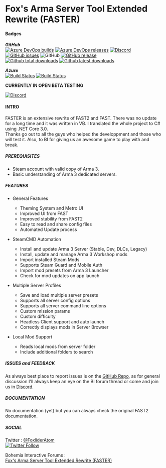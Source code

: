 # Fox's Arma Server Tool Extended Rewrite (FASTER)

#### Badges 
***GitHub***  
[![Azure DevOps builds](https://img.shields.io/azure-devops/build/keelah/4b51eb35-4363-4038-8d99-543c01a3578f/8.svg?logo=azuredevops&style=flat-square)](https://dev.azure.com/keelah/FASTER/_build/latest?definitionId=8&branchName=master)
[![Azure DevOps releases](https://img.shields.io/azure-devops/release/keelah/4b51eb35-4363-4038-8d99-543c01a3578f/2/2?logo=azuredevops&style=flat-square)](https://dev.azure.com/keelah/FASTER/_release)
[![Discord](https://img.shields.io/discord/366955806777671681.svg?label=discord&logo=discord&logoColor=white&style=flat-square)](https://discord.gg/uPjgqHU)
[![GitHub issues](https://img.shields.io/github/issues/Foxlider/Fox-s-Arma-Server-Tool-Extended-Rewrite.svg?logo=github&style=flat-square)](https://github.com/Foxlider/Fox-s-Arma-Server-Tool-Extended-Rewrite/issues)
![GitHub](https://img.shields.io/github/license/Foxlider/Fox-s-Arma-Server-Tool-Extended-Rewrite.svg?style=flat-square)
[![GitHub release](https://img.shields.io/github/release/Foxlider/Fox-s-Arma-Server-Tool-Extended-Rewrite.svg?logo=github&style=flat-square)](https://GitHub.com/Foxlider/Fox-s-Arma-Server-Tool-Extended-Rewrite/releases/)  
[![Github total downloads](https://img.shields.io/github/downloads/Foxlider/Fox-s-Arma-Server-Tool-Extended-Rewrite/total.svg?logo=github&style=flat-square)](https://GitHub.com/Foxlider/Fox-s-Arma-Server-Tool-Extended-Rewrite/releases/)
[![Github latest downloads](https://img.shields.io/github/downloads/Foxlider/Fox-s-Arma-Server-Tool-Extended-Rewrite/latest/total.svg?logo=github&style=flat-square)](https://GitHub.com/Foxlider/Fox-s-Arma-Server-Tool-Extended-Rewrite/releases/)
  
***Azure***  
[![Build Status](https://dev.azure.com/keelah/FASTER/_apis/build/status/Faster%20Release%20Builder?branchName=master)](https://dev.azure.com/keelah/FASTER/_build/latest?definitionId=8&branchName=master)
[![Build Status](https://vsrm.dev.azure.com/keelah/_apis/public/Release/badge/4b51eb35-4363-4038-8d99-543c01a3578f/2/2)](https://dev.azure.com/keelah/FASTER/_release)

**CURRENTLY IN OPEN BETA TESTING**

[![Discord](https://img.shields.io/discord/366955806777671681?label=Discord&logo=discord&logoColor=white&style=for-the-badge)](https://discord.gg/uPjgqHU)


#### **INTRO**

FASTER is an extensive rewrite of FAST2 and FAST. There was no update for a long time and it was written in VB. I translated the whole project to C# using .NET Core 3.0.  
Thanks go out to all the guys who helped the developpment and those who will test it. Also, to BI for giving us an awesome game to play with and break.

##### **PREREQUISITES**

- Steam account with valid copy of Arma 3.
- Basic understanding of Arma 3 dedicated servers.


##### **_FEATURES_**

- General Features
  - Theming System and Metro UI
  - Improved UI from FAST
  - Improved stability from FAST2
  - Easy to read and share config files
  - Automated Update process

- SteamCMD Automation
  - Install and update Arma 3 Server (Stable, Dev, DLCs, Legacy)
  - Install, update and manage Arma 3 Workshop mods
  - Import installed Steam Mods
  - Supports Steam Guard and Mobile Auth
  - Import mod presets from Arma 3 Launcher
  - Check for mod updates on app launch

- Multiple Server Profiles
  - Save and load multiple server presets
  - Supports all server config options
  - Supports all server command line options
  - Custom mission params
  - Custom difficulty
  - Headless Client support and auto launch
  - Correctly displays mods in Server Browser

- Local Mod Support
  - Reads local mods from server folder
  - Include additional folders to search


##### **_ISSUES and FEEDBACK_**

As always best place to report issues is on the [GitHub Repo](https://github.com/Foxlider/Fox-s-Arma-Server-Tool-Extended-Rewrite/issues), as for general discussion I'll always keep an eye on the BI forum thread or come and join us in [Discord](https://discord.gg/uPjgqHU).

##### **_DOCUMENTATION_**
  
No documentation (yet) but you can always check the original FAST2 documentation.
  
##### **_SOCIAL_**  
Twitter :
[@FoxliderAtom](https://twitter.com/FoxliderAtom)  
[![Twitter Follow](https://img.shields.io/twitter/follow/FoxliderAtom.svg?label=Follow&logo=twitter&style=for-the-badge)](https://twitter.com/FoxliderAtom)

Bohemia Interactive Forums :  
[Fox's Arma Server Tool Extended Rewrite (FASTER)](https://forums.bohemia.net/forums/topic/224359-foxs-arma-server-tool-extended-rewrite-faster/)
  